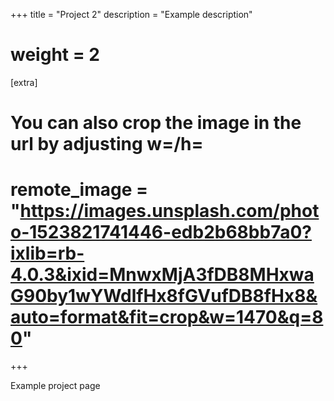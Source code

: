 +++
title = "Project 2"
description = "Example description"
# weight = 2

[extra]
# You can also crop the image in the url by adjusting w=/h=
# remote_image = "https://images.unsplash.com/photo-1523821741446-edb2b68bb7a0?ixlib=rb-4.0.3&ixid=MnwxMjA3fDB8MHxwaG90by1wYWdlfHx8fGVufDB8fHx8&auto=format&fit=crop&w=1470&q=80"
+++

Example project page
